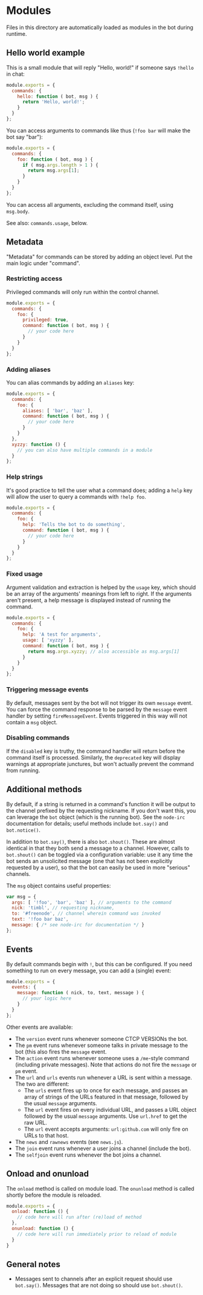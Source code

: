 # Modules
Files in this directory are automatically loaded as modules in the bot during runtime.

## Hello world example
This is a small module that will reply "Hello, world!" if someone says `!hello` in chat:
```js
module.exports = {
  commands: {
    hello: function ( bot, msg ) {
      return 'Hello, world!';
    }
  }
};
```

You can access arguments to commands like thus (`!foo bar` will make the bot say "bar"):
```js
module.exports = {
  commands: {
    foo: function ( bot, msg ) {
      if ( msg.args.length > 1 ) {
        return msg.args[1];
      }
    }
  }
};
```

You can access all arguments, excluding the command itself, using `msg.body`.

See also: `commands.usage`, below.


## Metadata
"Metadata" for commands can be stored by adding an object level.
Put the main logic under "command".

### Restricting access
Privileged commands will only run within the control channel.
```js
module.exports = {
  commands: {
    foo: {
      privileged: true,
      command: function ( bot, msg ) {
        // your code here
      }
    }
  }
};
```

### Adding aliases
You can alias commands by adding an `aliases` key:
```js
module.exports = {
  commands: {
    foo: {
      aliases: [ 'bar', 'baz' ],
      command: function ( bot, msg ) {
        // your code here
      }
    }
  },
  xyzzy: function () {
    // you can also have multiple commands in a module
  }
};
```

### Help strings
It's good practice to tell the user what a command does; adding a `help` key will
allow the user to query a commands with `!help foo`.
```js
module.exports = {
  commands: {
    foo: {
      help: 'Tells the bot to do something',
      command: function ( bot, msg ) {
        // your code here
      }
    }
  }
};
```

### Fixed usage
Argument validation and extraction is helped by the `usage` key, which should be
an array of the arguments' meanings from left to right. If the arguments aren't present,
a help message is displayed instead of running the command.
```js
module.exports = {
  commands: {
    foo: {
      help: 'A test for arguments',
      usage: [ 'xyzzy' ],
      command: function ( bot, msg ) {
        return msg.args.xyzzy; // also accessible as msg.args[1]
      }
    }
  }
};
```

### Triggering message events
By default, messages sent by the bot will not trigger its own `message` event.
You can force the command response to be parsed by the `message` event handler by setting `fireMessageEvent`.
Events triggered in this way will not contain a `msg` object.

### Disabling commands
If the `disabled` key is truthy, the command handler will return before the command itself is processed.
Similarly, the `deprecated` key will display warnings at appropriate junctures, but won't actually
prevent the command from running.

## Additional methods
By default, if a string is returned in a command's function it will be output to the
channel prefixed by the requesting nickname. If you don't want this, you can leverage
the `bot` object (which is the running bot). See the `node-irc` documentation for details;
useful methods include `bot.say()` and `bot.notice()`.

In addition to `bot.say()`, there is also `bot.shout()`.
These are almost identical in that they both send a message to a channel.
However, calls to `bot.shout()` can be toggled via a configuration variable: use it any time the bot
sends an unsolicited message (one that has not been explicitly requested by a user), so that the
bot can easily be used in more "serious" channels.

The `msg` object contains useful properties:
```js
var msg = {
  args: [ '!foo', 'bar', 'baz' ], // arguments to the command
  nick: 'timbl', // requesting nickname,
  to: '#freenode', // channel wherein command was invoked
  text: '!foo bar baz',
  message: { /* see node-irc for documentation */ }
};
```

## Events
By default commands begin with `!`, but this can be configured.
If you need something  to run on every message, you can add a (single) event:
```js
module.exports = {
  events: {
    message: function ( nick, to, text, message ) {
      // your logic here
    }
  }
};
```

Other events are available:
* The `version` event runs whenever someone CTCP VERSIONs the bot.
* The `pm` event runs whenever someone talks in private message to the bot (this also fires
  the `message` event.
* The `action` event runs whenever someone uses a `/me`-style command (including private messages).
  Note that actions do not fire the `message` or `pm` event.
* The `url` and `urls` events run whenever a URL is sent within a message.
  The two are different:
  * The `urls` event fires up to once for each message, and passes an array of strings of the URLs
    featured in that message, followed by the usual `message` arguments.
  * The `url` event fires on every individual URL, and passes a URL object
    followed by the usual `message` arguments. Use `url.href` to get the raw URL.
  * The `url` event accepts arguments: `url:github.com` will only fire on URLs to that host.
* The `news` and `rawnews` events (see `news.js`).
* The `join` event runs whenever a user joins a channel (include the bot).
* The `selfjoin` event runs whenever the bot joins a channel.

## Onload and onunload
The `onload` method is called on module load.
The `onunload` method is called shortly before the module is reloaded.

```js
module.exports = {
  onload: function () {
    // code here will run after (re)load of method
  },
  onunload: function () {
    // code here will run immediately prior to reload of module
  }
}
```

## General notes
* Messages sent to channels after an explicit request should use `bot.say()`.
  Messages that are not doing so should use `bot.shout()`.
